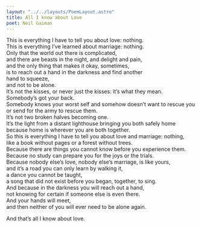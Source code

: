 ```yaml
---
layout: "../../layouts/PoemLayout.astro"
title: All I know about Love
poet: Neil Gaiman
---
```


This is everything I have to tell you about love: nothing.  
This is everything I’ve learned about marriage: nothing.  
Only that the world out there is complicated,  
and there are beasts in the night, and delight and pain,  
and the only thing that makes it okay, sometimes,  
is to reach out a hand in the darkness and find another  
hand to squeeze,  
and not to be alone.  
It’s not the kisses, or never just the kisses: it’s what they mean.  
Somebody’s got your back.  
Somebody knows your worst self and somehow doesn’t want to rescue you  
or send for the army to rescue them.  
It’s not two broken halves becoming one.  
It’s the light from a distant lighthouse bringing you both safely home  
because home is wherever you are both together.  
So this is everything I have to tell you about love and marriage: nothing,  
like a book without pages or a forest without trees.  
Because there are things you cannot know before you experience them.  
Because no study can prepare you for the joys or the trials.  
Because nobody else’s love, nobody else’s marriage, is like yours,  
and it’s a road you can only learn by walking it,  
a dance you cannot be taught,  
a song that did not exist before you began, together, to sing.  
And because in the darkness you will reach out a hand,  
not knowing for certain if someone else is even there.  
And your hands will meet,  
and then neither of you will ever need to be alone again.

And that’s all I know about love.
